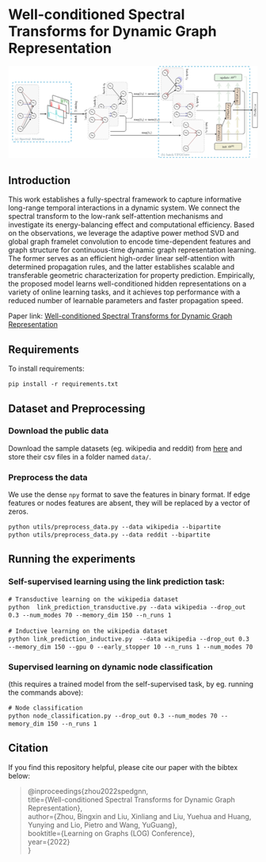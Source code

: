 # Well-conditioned Spectral Transforms for Dynamic Graph Representation
<!-- [[arXiv](https://arxiv.org/abs/2111.07602)]  -->


![](figures/fig1.png)	




## Introduction

This work establishes a fully-spectral framework to capture informative long-range temporal interactions in a dynamic system. We connect the spectral transform to the low-rank self-attention mechanisms and investigate its energy-balancing effect and computational efficiency. Based on the observations, we leverage the adaptive power method SVD and global graph framelet convolution to encode time-dependent features and graph structure for continuous-time dynamic graph representation learning. The former serves as an efficient high-order linear self-attention with determined propagation rules, and the latter establishes scalable and transferable geometric characterization for property prediction. Empirically, the proposed model learns well-conditioned hidden representations on a variety of online learning tasks, and it achieves top performance with a reduced number of learnable parameters and faster propagation speed.


Paper link: [Well-conditioned Spectral Transforms for Dynamic Graph Representation](https://proceedings.mlr.press/v198/zhou22a.html)



## Requirements

To install requirements:

```
pip install -r requirements.txt
```
## Dataset and Preprocessing

### Download the public data
Download the sample datasets (eg. wikipedia and reddit) from
[here](http://snap.stanford.edu/jodie/) and store their csv files in a folder named
```data/```.

### Preprocess the data
We use the dense `npy` format to save the features in binary format. If edge features or nodes 
features are absent, they will be replaced by a vector of zeros. 
```{bash}
python utils/preprocess_data.py --data wikipedia --bipartite
python utils/preprocess_data.py --data reddit --bipartite
```



## Running the experiments


### Self-supervised learning using the link prediction task:
```{bash}
# Transductive learning on the wikipedia dataset
python  link_prediction_transductive.py --data wikipedia --drop_out 0.3 --num_modes 70 --memory_dim 150 --n_runs 1 

# Inductive learning on the wikipedia dataset
python link_prediction_inductive.py  --data wikipedia --drop_out 0.3  --memory_dim 150 --gpu 0 --early_stopper 10 --n_runs 1 --num_modes 70 
```

### Supervised learning on dynamic node classification 
(this requires a trained model from the self-supervised task, by eg. running the commands above):
```{bash}
# Node classification
python node_classification.py --drop_out 0.3 --num_modes 70 --memory_dim 150 --n_runs 1 

```


## Citation
If you find this repository helpful, please cite our paper with the bibtex below:

> @inproceedings{zhou2022spedgnn,  
    title={Well-conditioned Spectral Transforms for Dynamic Graph Representation},  
    author={Zhou, Bingxin and Liu, Xinliang and Liu, Yuehua and Huang, Yunying and Lio, Pietro and Wang, YuGuang},  
    booktitle={Learning on Graphs (LOG) Conference},  
    year={2022}  
}

